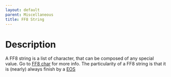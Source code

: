 ```yaml
---
layout: default
parent: Miscellaneous
title: FF8 String
---
```


# Description
A FF8 string is a list of character, that can be composed of any special value. Go to [FF8 char](FF8_char.md) for more info.
The particularity of a FF8 string is that it is (nearly) always finish by a [EOS](FF8_char.md#end-of-string-new-page)